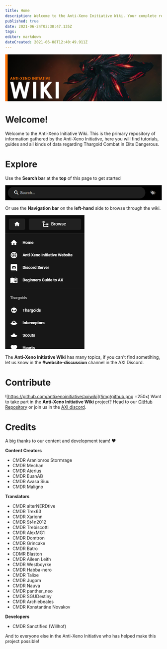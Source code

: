```yaml
---
title: Home
description: Welcome to the Anti-Xeno Initiative Wiki. Your complete repository for Anti-Xeno Combat.
published: true
date: 2021-06-24T02:38:47.135Z
tags: 
editor: markdown
dateCreated: 2021-06-08T12:40:49.911Z
---
```


![home.jpg](/img/home.jpg)

# Welcome!

Welcome to the Anti-Xeno Initiative Wiki. This is the primary repository of information gathered by the Anti-Xeno Initiative, here you will find tutorials, guides and all kinds of data regarding Thargoid Combat in Elite Dangerous.


# Explore

Use the **Search bar** at the **top** of this page to get started

![](/img/2021-06-21_15_15_32-home___anti-xeno_initiative_wiki_-_beta.png)

Or use the **Navigation bar** on the **left-hand** side to browse through the wiki.

![](/img/2021-06-21_15_17_34-home___anti-xeno_initiative_wiki_-_beta.png)

The **Anti-Xeno Initiative Wiki** has many topics, if you can't find sometihing, let us know in the **#website-discussion** channel in the AXI Discord.

# Contribute
![https://github.com/antixenoinitiative/axiwiki](/img/github.png =250x)
Want to take part in the **Anti-Xeno Initiative Wiki** project? Head to our [GitHub Repository](https://github.com/antixenoinitiative/axiwiki) or join us in the [AXI discord](https://discord.gg/bqmDxdm).

# Credits

A big thanks to our content and development team! ❤️

**Content Creators**
- CMDR Aranionros Stormrage
- CMDR Mechan
- CMDR Aterius
- CMDR EuanAB
- CMDR Avasa Siuu
- CMDR Maligno

**Translators**
- CMDR alterNERDtive
- CMDR Trex63
- CMDR Xarionn
- CMDR St4n2012
- CMDR Trebiscotti
- CMDR AlexMG1
- CMDR Domtron
- CMDR Grincake
- CMDR Batro
- CDMR Blaston
- CMDR Aileen Leith
- CMDR Westboyrke
- CMDR Habba-nero
- CMDR Talixe
- CMDR Jugom
- CMDR Nauva
- CMDR panther_neo
- CMDR SGUDestiny
- CMDR Archiebeales
- CMDR Konstantine Novakov

**Developers**
- CMDR Sanctified (Willhof)

And to everyone else in the Anti-Xeno Initiative who has helped make this project possible!

